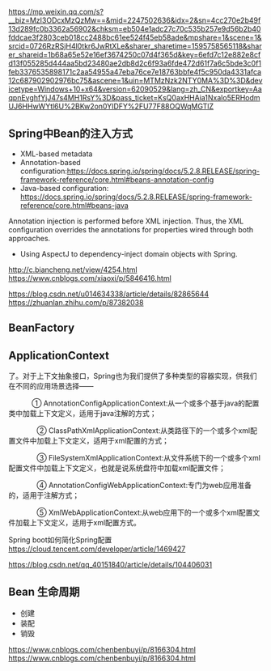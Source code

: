 https://mp.weixin.qq.com/s?__biz=MzI3ODcxMzQzMw==&mid=2247502636&idx=2&sn=4cc270e2b49f13d289fc0b3362a56902&chksm=eb504e1adc27c70c535b257e9d56b2b40fddcae3f2803ceb018cc2488bc61ee524f45eb58ade&mpshare=1&scene=1&srcid=0726RzRSjH4l0tkr6JwRtXLe&sharer_sharetime=1595758565118&sharer_shareid=1b68a65e52e16ef3674250c07d4f365d&key=6efd7c12e882e8cfd13f055285d444aa5bd23480ae2db8d2c6f93a6fde472d61f7a6c5bde3c0f1feb3376535898171c2aa54955a47eba76ce7e18763bbfe4f5c950da4331afca12c687902902976bc75&ascene=1&uin=MTMzNzk2NTY0MA%3D%3D&devicetype=Windows+10+x64&version=62090529&lang=zh_CN&exportkey=AaqpnEvghfYjJ47s4MH1RsY%3D&pass_ticket=KsQ0axHHAia1Nxalo5ERHodmUJ6HHwWYtl6U%2BKw2on0YIDFY%2FU77F88OQWqMGTlZ

## Spring中Bean的注入方式
- 	XML-based metadata
- Annotation-based configuration:https://docs.spring.io/spring/docs/5.2.8.RELEASE/spring-framework-reference/core.html#beans-annotation-config
- Java-based configuration: https://docs.spring.io/spring/docs/5.2.8.RELEASE/spring-framework-reference/core.html#beans-java
	
Annotation injection is performed before XML injection. Thus, the XML configuration overrides the annotations for properties wired through both approaches.

- Using AspectJ to dependency-inject domain objects with Spring.

http://c.biancheng.net/view/4254.html
https://www.cnblogs.com/xiaoxi/p/5846416.html

https://blog.csdn.net/u014634338/article/details/82865644
https://zhuanlan.zhihu.com/p/87382038
## BeanFactory
## ApplicationContext

了。对于上下文抽象接口，Spring也为我们提供了多种类型的容器实现，供我们在不同的应用场景选择——

　　　 ① AnnotationConfigApplicationContext:从一个或多个基于java的配置类中加载上下文定义，适用于java注解的方式；

　　　　② ClassPathXmlApplicationContext:从类路径下的一个或多个xml配置文件中加载上下文定义，适用于xml配置的方式；

　　　　③ FileSystemXmlApplicationContext:从文件系统下的一个或多个xml配置文件中加载上下文定义，也就是说系统盘符中加载xml配置文件；

　　　　④ AnnotationConfigWebApplicationContext:专门为web应用准备的，适用于注解方式；

　　　　⑤ XmlWebApplicationContext:从web应用下的一个或多个xml配置文件加载上下文定义，适用于xml配置方式。

Spring boot如何简化Spring配置
https://cloud.tencent.com/developer/article/1469427

https://blog.csdn.net/qq_40151840/article/details/104406031

## Bean 生命周期
- 创建
- 装配
- 销毁

https://www.cnblogs.com/chenbenbuyi/p/8166304.html
https://www.cnblogs.com/chenbenbuyi/p/8166304.html